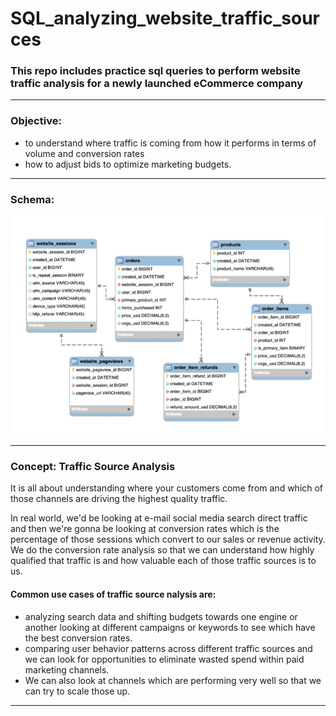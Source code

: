 # SQL_analyzing_website_traffic_sources

### This repo includes practice sql queries to perform website traffic analysis for a newly launched eCommerce company
----------------------
### Objective:
 - to understand where traffic is coming from how it performs in terms of volume and conversion rates
 - how to adjust bids to optimize marketing budgets.
-------------------------

### Schema:

![](https://github.com/Harsha2409/SQL_analyzing_website_traffic_sources/blob/main/schema.PNG)

-------------------------

### Concept: Traffic Source Analysis

It is all about understanding where your customers come from and which of those channels are driving the highest quality traffic.

In real world, we'd be looking at e-mail social media search direct traffic and then we're gonna be looking at conversion rates which is the percentage of those sessions which convert to our sales or revenue activity.
We do the conversion rate analysis so that we can understand how highly qualified that traffic is and how valuable each of those traffic sources is to us.

#### Common use cases of traffic source nalysis are:
- analyzing search data and shifting budgets towards one engine or another looking at different campaigns or keywords to see which have the best conversion rates.
- comparing user behavior patterns across different traffic sources and we can look for opportunities to eliminate wasted spend within paid marketing channels.
- We can also look at channels which are performing very well so that we can try to scale those up.
-------------------
